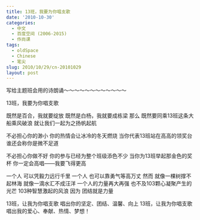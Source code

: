 ```yaml
---
title: 13班，我要为你唱支歌
date: '2010-10-30'
categories:
  - 中文
  - 百度空间 (2006-2015)
  - 作尚课
tags:
  - oldSpace
  - Chinese
  - 笔尖
slug: 2010/10/29/cn-20101029
layout: post
---
```

写给主题班会用的诗朗诵～～～～～～～～～～～～

 13班，我要为你唱支歌

 既然是百合，我就要绽放
既然是白杨，我就要成栋梁
那么
既然要同乘13班这条大船乘风破浪
就让我们一起为之扬帆起航

 不必担心你的渺小
你的热情会让冰冷的冬天燃烧
当你代表13班站在高高的领奖台
谁还会称你是微不足道

 不必担心你做不好
你的参与已经为整个班级添色不少
当你为13班举起那金色的奖杯
你一定会高唱――我要飞得更高

 一个人
可以凭毅力远行千里
一个人
也可以靠勇气等高万丈
然而
就像一棵树撑不起林海
就像一滴水汇不成汪洋
一个人的力量再大再强
也不及103颗心凝聚产生的光芒
103种智慧激起的风浪
因为
团结就是力量

 13班，让我为你唱支歌
唱出你的坚定、团结、温馨、向上
13班，让我为你唱支歌
唱出我的爱心、奉献、热情、梦想！

